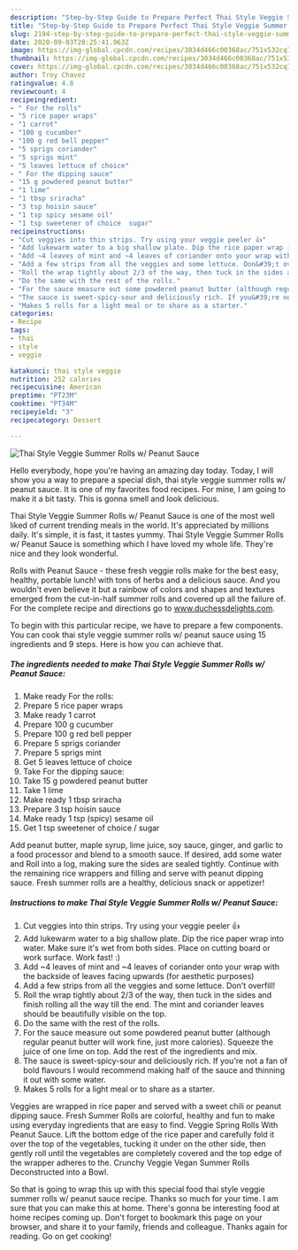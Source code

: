 ```yaml
---
description: "Step-by-Step Guide to Prepare Perfect Thai Style Veggie Summer Rolls w/ Peanut Sauce"
title: "Step-by-Step Guide to Prepare Perfect Thai Style Veggie Summer Rolls w/ Peanut Sauce"
slug: 2194-step-by-step-guide-to-prepare-perfect-thai-style-veggie-summer-rolls-w-peanut-sauce
date: 2020-09-03T20:25:41.963Z
image: https://img-global.cpcdn.com/recipes/3034d466c00368ac/751x532cq70/thai-style-veggie-summer-rolls-w-peanut-sauce-recipe-main-photo.jpg
thumbnail: https://img-global.cpcdn.com/recipes/3034d466c00368ac/751x532cq70/thai-style-veggie-summer-rolls-w-peanut-sauce-recipe-main-photo.jpg
cover: https://img-global.cpcdn.com/recipes/3034d466c00368ac/751x532cq70/thai-style-veggie-summer-rolls-w-peanut-sauce-recipe-main-photo.jpg
author: Troy Chavez
ratingvalue: 4.8
reviewcount: 4
recipeingredient:
- " For the rolls"
- "5 rice paper wraps"
- "1 carrot"
- "100 g cucumber"
- "100 g red bell pepper"
- "5 sprigs coriander"
- "5 sprigs mint"
- "5 leaves lettuce of choice"
- " For the dipping sauce"
- "15 g powdered peanut butter"
- "1 lime"
- "1 tbsp sriracha"
- "3 tsp hoisin sauce"
- "1 tsp spicy sesame oil"
- "1 tsp sweetener of choice  sugar"
recipeinstructions:
- "Cut veggies into thin strips. Try using your veggie peeler 👍"
- "Add lukewarm water to a big shallow plate. Dip the rice paper wrap into water. Make sure it&#39;s wet from both sides. Place on cutting board or work surface. Work fast! :)"
- "Add ~4 leaves of mint and ~4 leaves of coriander onto your wrap with the backside of leaves facing upwards (for aesthetic purposes)"
- "Add a few strips from all the veggies and some lettuce. Don&#39;t overfill!"
- "Roll the wrap tightly about 2/3 of the way, then tuck in the sides and finish rolling all the way till the end. The mint and coriander leaves should be beautifully visible on the top."
- "Do the same with the rest of the rolls."
- "For the sauce measure out some powdered peanut butter (although regular peanut butter will work fine, just more calories). Squeeze the juice of one lime on top. Add the rest of the ingredients and mix."
- "The sauce is sweet-spicy-sour and deliciously rich. If you&#39;re not a fan of bold flavours I would recommend making half of the sauce and thinning it out with some water."
- "Makes 5 rolls for a light meal or to share as a starter."
categories:
- Recipe
tags:
- thai
- style
- veggie

katakunci: thai style veggie 
nutrition: 252 calories
recipecuisine: American
preptime: "PT23M"
cooktime: "PT34M"
recipeyield: "3"
recipecategory: Dessert

---
```



![Thai Style Veggie Summer Rolls w/ Peanut Sauce](https://img-global.cpcdn.com/recipes/3034d466c00368ac/751x532cq70/thai-style-veggie-summer-rolls-w-peanut-sauce-recipe-main-photo.jpg)

Hello everybody, hope you're having an amazing day today. Today, I will show you a way to prepare a special dish, thai style veggie summer rolls w/ peanut sauce. It is one of my favorites food recipes. For mine, I am going to make it a bit tasty. This is gonna smell and look delicious.

Thai Style Veggie Summer Rolls w/ Peanut Sauce is one of the most well liked of current trending meals in the world. It's appreciated by millions daily. It's simple, it is fast, it tastes yummy. Thai Style Veggie Summer Rolls w/ Peanut Sauce is something which I have loved my whole life. They're nice and they look wonderful.

Rolls with Peanut Sauce - these fresh veggie rolls make for the best easy, healthy, portable lunch! with tons of herbs and a delicious sauce. And you wouldn&#39;t even believe it but a rainbow of colors and shapes and textures emerged from the cut-in-half summer rolls and covered up all the failure of. For the complete recipe and directions go to www.duchessdelights.com.


To begin with this particular recipe, we have to prepare a few components. You can cook thai style veggie summer rolls w/ peanut sauce using 15 ingredients and 9 steps. Here is how you can achieve that.

<!--inarticleads1-->

##### The ingredients needed to make Thai Style Veggie Summer Rolls w/ Peanut Sauce:

1. Make ready  For the rolls:
1. Prepare 5 rice paper wraps
1. Make ready 1 carrot
1. Prepare 100 g cucumber
1. Prepare 100 g red bell pepper
1. Prepare 5 sprigs coriander
1. Prepare 5 sprigs mint
1. Get 5 leaves lettuce of choice
1. Take  For the dipping sauce:
1. Take 15 g powdered peanut butter
1. Take 1 lime
1. Make ready 1 tbsp sriracha
1. Prepare 3 tsp hoisin sauce
1. Make ready 1 tsp (spicy) sesame oil
1. Get 1 tsp sweetener of choice / sugar


Add peanut butter, maple syrup, lime juice, soy sauce, ginger, and garlic to a food processor and blend to a smooth sauce. If desired, add some water and Roll into a log, making sure the sides are sealed tightly. Continue with the remaining rice wrappers and filling and serve with peanut dipping sauce. Fresh summer rolls are a healthy, delicious snack or appetizer! 

<!--inarticleads2-->

##### Instructions to make Thai Style Veggie Summer Rolls w/ Peanut Sauce:

1. Cut veggies into thin strips. Try using your veggie peeler 👍
1. Add lukewarm water to a big shallow plate. Dip the rice paper wrap into water. Make sure it&#39;s wet from both sides. Place on cutting board or work surface. Work fast! :)
1. Add ~4 leaves of mint and ~4 leaves of coriander onto your wrap with the backside of leaves facing upwards (for aesthetic purposes)
1. Add a few strips from all the veggies and some lettuce. Don&#39;t overfill!
1. Roll the wrap tightly about 2/3 of the way, then tuck in the sides and finish rolling all the way till the end. The mint and coriander leaves should be beautifully visible on the top.
1. Do the same with the rest of the rolls.
1. For the sauce measure out some powdered peanut butter (although regular peanut butter will work fine, just more calories). Squeeze the juice of one lime on top. Add the rest of the ingredients and mix.
1. The sauce is sweet-spicy-sour and deliciously rich. If you&#39;re not a fan of bold flavours I would recommend making half of the sauce and thinning it out with some water.
1. Makes 5 rolls for a light meal or to share as a starter.


Veggies are wrapped in rice paper and served with a sweet chili or peanut dipping sauce. Fresh Summer Rolls are colorful, healthy and fun to make using everyday ingredients that are easy to find. Veggie Spring Rolls With Peanut Sauce. Lift the bottom edge of the rice paper and carefully fold it over the top of the vegetables, tucking it under on the other side, then gently roll until the vegetables are completely covered and the top edge of the wrapper adheres to the. Crunchy Veggie Vegan Summer Rolls Deconstructed into a Bowl. 

So that is going to wrap this up with this special food thai style veggie summer rolls w/ peanut sauce recipe. Thanks so much for your time. I am sure that you can make this at home. There's gonna be interesting food at home recipes coming up. Don't forget to bookmark this page on your browser, and share it to your family, friends and colleague. Thanks again for reading. Go on get cooking!
